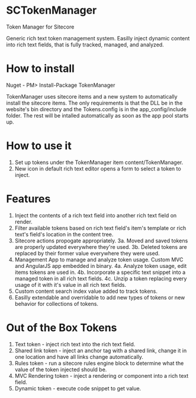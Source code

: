 # SCTokenManager
Token Manager for Sitecore


Generic rich text token management system.  Easilly inject dynamic content into rich text fields, that is fully tracked, managed, and analyzed.
# How to install
Nuget - PM> Install-Package TokenManager

TokenManager uses sitecore items and a new system to automatically install the sitecore items.  The only requirements is that the DLL be in the website's bin directory and the Tokens.config is in the app_config/include folder.  The rest will be intalled automatically as soon as the app pool starts up.

# How to use it
1. Set up tokens under the TokenManager item content/TokenManager.
2. New icon in default rich text editor opens a form to select a token to inject.

# Features
1. Inject the contents of a rich text field into another rich text field on render.
2. Filter available tokens based on rich text field's item's template or rich text's field's location in the content tree.
3. Sitecore actions propogate appropriately.
  3a. Moved and saved tokens are properly updated everywhere they're used.
  3b. Deleted tokens are replaced by their former value everywhere they were used.
4. Management App to manage and analyze token usage.  Custom MVC and AngularJS app embedded in binary.
  4a. Analyze token usage, edit items tokens are used in.
  4b. Incorporate a specific text snippet into a managed token in all rich text fields.
  4c. Unzip a token replacing every usage of it with it's value in all rich text fields.
5. Custom content search index value added to track tokens.
6. Easilly extendable and overridable to add new types of tokens or new behavior for collections of tokens.

# Out of the Box Tokens
1.  Text token - inject rich text into the rich text field.
2.  Shared link token - inject an anchor tag with a shared link, change it in one location and have all links change automatically.
3.  Rules token - run a sitecore rules engine block to determine what the value of the token injected should be.
4.  MVC Rendering token - inject a rendering or component into a rich text field.
5.  Dynamic token - execute code snippet to get value.
